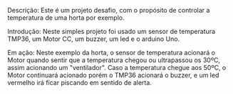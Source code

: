 Descrição: Este é um projeto desafio, com o propósito de controlar a temperatura de uma horta por exemplo.

Introdução: Neste simples projeto foi usado um sensor de temperatura TMP36, um Motor CC, um buzzer, um led e o arduino Uno.

Em ação: Neste exemplo da horta, o sensor de temperatura acionará o Motor quando sentir que a temperatura chegou ou ultrapassou os 30ºC,
assim acionando um "ventilador". Caso a temperatura chegue aos 50ºC, o Motor continuará acionado porém o TMP36 acionará o buzzer, 
e um led vermelho irá ficar piscando em sentido de alerta.
